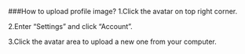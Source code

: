 ###How to upload profile image?
1.Click the avatar on top right corner.

2.Enter “Settings” and click “Account”.

3.Click the avatar area to upload a new one from your computer.
